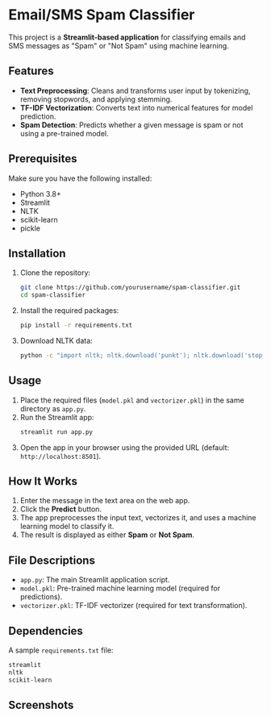 
# Email/SMS Spam Classifier

This project is a **Streamlit-based application** for classifying emails and SMS messages as "Spam" or "Not Spam" using machine learning.

## Features
- **Text Preprocessing**: Cleans and transforms user input by tokenizing, removing stopwords, and applying stemming.
- **TF-IDF Vectorization**: Converts text into numerical features for model prediction.
- **Spam Detection**: Predicts whether a given message is spam or not using a pre-trained model.

## Prerequisites
Make sure you have the following installed:
- Python 3.8+
- Streamlit
- NLTK
- scikit-learn
- pickle

## Installation
1. Clone the repository:
   ```bash
   git clone https://github.com/yourusername/spam-classifier.git
   cd spam-classifier
   ```
2. Install the required packages:
   ```bash
   pip install -r requirements.txt
   ```

3. Download NLTK data:
   ```bash
   python -c "import nltk; nltk.download('punkt'); nltk.download('stopwords')"
   ```

## Usage
1. Place the required files (`model.pkl` and `vectorizer.pkl`) in the same directory as `app.py`.
2. Run the Streamlit app:
   ```bash
   streamlit run app.py
   ```
3. Open the app in your browser using the provided URL (default: `http://localhost:8501`).

## How It Works
1. Enter the message in the text area on the web app.
2. Click the **Predict** button.
3. The app preprocesses the input text, vectorizes it, and uses a machine learning model to classify it.
4. The result is displayed as either **Spam** or **Not Spam**.

## File Descriptions
- `app.py`: The main Streamlit application script.
- `model.pkl`: Pre-trained machine learning model (required for predictions).
- `vectorizer.pkl`: TF-IDF vectorizer (required for text transformation).

## Dependencies
A sample `requirements.txt` file:
```txt
streamlit
nltk
scikit-learn
```

## Screenshots
